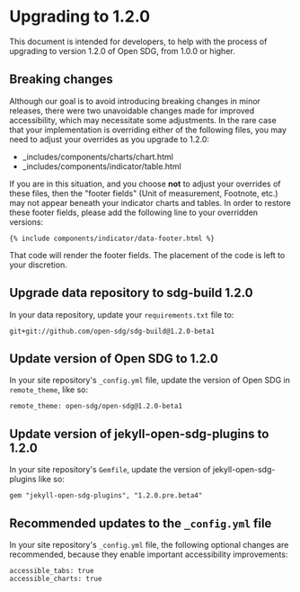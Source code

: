 <h1>Upgrading to 1.2.0</h1>

This document is intended for developers, to help with the process of upgrading to version 1.2.0 of Open SDG, from 1.0.0 or higher.

## Breaking changes

Although our goal is to avoid introducing breaking changes in minor releases, there were two unavoidable changes made for improved accessibility, which may necessitate some adjustments. In the rare case that your implementation is overriding either of the following files, you may need to adjust your overrides as you upgrade to 1.2.0:

* _includes/components/charts/chart.html
* _includes/components/indicator/table.html

If you are in this situation, and you choose **not** to adjust your overrides of these files, then the "footer fields" (Unit of measurement, Footnote, etc.) may not appear beneath your indicator charts and tables. In order to restore these footer fields, please add the following line to your overridden versions:

`{% include components/indicator/data-footer.html %}`

That code will render the footer fields. The placement of the code is left to your discretion.

## Upgrade data repository to sdg-build 1.2.0

In your data repository, update your `requirements.txt` file to:

```
git+git://github.com/open-sdg/sdg-build@1.2.0-beta1
```

## Update version of Open SDG to 1.2.0

In your site repository's `_config.yml` file, update the version of Open SDG in `remote_theme`, like so:

```
remote_theme: open-sdg/open-sdg@1.2.0-beta1
```

## Update version of jekyll-open-sdg-plugins to 1.2.0

In your site repository's `Gemfile`, update the version of jekyll-open-sdg-plugins like so:

```
gem "jekyll-open-sdg-plugins", "1.2.0.pre.beta4"
```

## Recommended updates to the `_config.yml` file

In your site repository's `_config.yml` file, the following optional changes are recommended, because they enable important accessibility improvements:

```
accessible_tabs: true
accessible_charts: true
```

